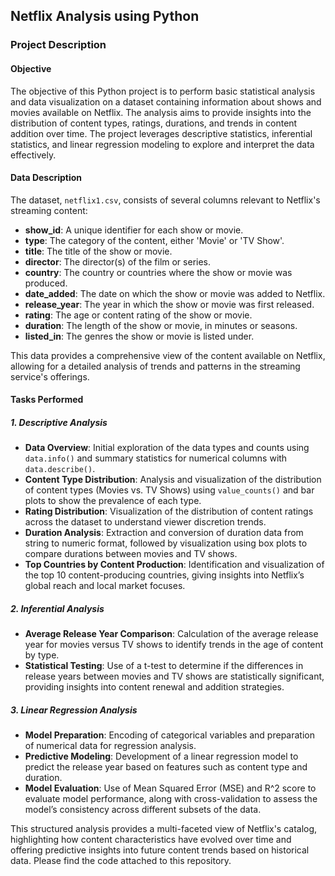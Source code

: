 ## Netflix Analysis using Python

### Project Description

#### Objective
The objective of this Python project is to perform basic statistical analysis and data visualization on a dataset containing information about shows and movies available on Netflix. The analysis aims to provide insights into the distribution of content types, ratings, durations, and trends in content addition over time. The project leverages descriptive statistics, inferential statistics, and linear regression modeling to explore and interpret the data effectively.

#### Data Description
The dataset, `netflix1.csv`, consists of several columns relevant to Netflix's streaming content:

- **show_id**: A unique identifier for each show or movie.
- **type**: The category of the content, either 'Movie' or 'TV Show'.
- **title**: The title of the show or movie.
- **director**: The director(s) of the film or series.
- **country**: The country or countries where the show or movie was produced.
- **date_added**: The date on which the show or movie was added to Netflix.
- **release_year**: The year in which the show or movie was first released.
- **rating**: The age or content rating of the show or movie.
- **duration**: The length of the show or movie, in minutes or seasons.
- **listed_in**: The genres the show or movie is listed under.

This data provides a comprehensive view of the content available on Netflix, allowing for a detailed analysis of trends and patterns in the streaming service's offerings.

#### Tasks Performed

##### 1. **Descriptive Analysis**
- **Data Overview**: Initial exploration of the data types and counts using `data.info()` and summary statistics for numerical columns with `data.describe()`.
- **Content Type Distribution**: Analysis and visualization of the distribution of content types (Movies vs. TV Shows) using `value_counts()` and bar plots to show the prevalence of each type.
- **Rating Distribution**: Visualization of the distribution of content ratings across the dataset to understand viewer discretion trends.
- **Duration Analysis**: Extraction and conversion of duration data from string to numeric format, followed by visualization using box plots to compare durations between movies and TV shows.
- **Top Countries by Content Production**: Identification and visualization of the top 10 content-producing countries, giving insights into Netflix’s global reach and local market focuses.

##### 2. **Inferential Analysis**
- **Average Release Year Comparison**: Calculation of the average release year for movies versus TV shows to identify trends in the age of content by type.
- **Statistical Testing**: Use of a t-test to determine if the differences in release years between movies and TV shows are statistically significant, providing insights into content renewal and addition strategies.

##### 3. **Linear Regression Analysis**
- **Model Preparation**: Encoding of categorical variables and preparation of numerical data for regression analysis.
- **Predictive Modeling**: Development of a linear regression model to predict the release year based on features such as content type and duration.
- **Model Evaluation**: Use of Mean Squared Error (MSE) and R^2 score to evaluate model performance, along with cross-validation to assess the model’s consistency across different subsets of the data.

This structured analysis provides a multi-faceted view of Netflix's catalog, highlighting how content characteristics have evolved over time and offering predictive insights into future content trends based on historical data. Please find the code attached to this repository.
